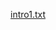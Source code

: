 [intro1.txt](https://github.com/Idea-Innovation-Cell-VSSUT-Burla/Git-And-GitHub/files/6528122/intro1.txt)
